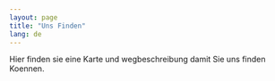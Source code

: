 ```yaml
---
layout: page
title: "Uns Finden"
lang: de
---
```

Hier finden sie eine Karte und wegbeschreibung damit Sie uns finden Koennen.
